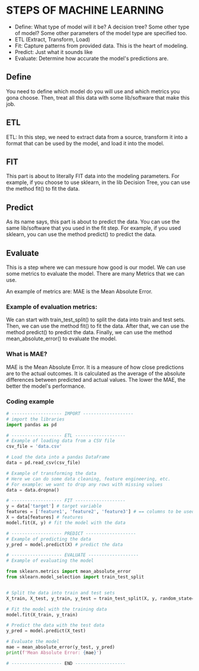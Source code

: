 
# STEPS OF MACHINE LEARNING
- Define: What type of model will it be? A decision tree? Some other type of model? Some other parameters of the model type are specified too.
- ETL (Extract, Transform, Load)
- Fit: Capture patterns from provided data. This is the heart of modeling.
- Predict: Just what it sounds like
- Evaluate: Determine how accurate the model's predictions are.

## Define
You need to define which model do you will use and which metrics you gona choose. Then, treat all this data with some lib/software that make this job.

## ETL
ETL: In this step, we need to extract data from a source, transform it into a format that can be used by the model, and load it into the model.

## FIT
This part is about to literally FIT data into the modeling parameters. For example, if you choose to use sklearn, in the lib Decision Tree, you can use the method fit() to fit the data.

## Predict
As its name says, this part is about to predict the data. You can use the same lib/software that you used in the fit step. For example, if you used sklearn, you can use the method predict() to predict the data.

## Evaluate
This is a step where we can messure how good is our model. We can use some metrics to evaluate the model. There are many Metrics that we can use.

An example of metrics are: MAE is the Mean Absolute Error.

### Example of evaluation metrics:
We can start with train_test_split() to split the data into train and test sets. Then, we can use the method fit() to fit the data. After that, we can use the method predict() to predict the data. Finally, we can use the method mean_absolute_error() to evaluate the model.

### What is MAE?
MAE is the Mean Absolute Error. It is a measure of how close predictions are to the actual outcomes. It is calculated as the average of the absolute differences between predicted and actual values. The lower the MAE, the better the model's performance.

### Coding example

```python
# ------------------- IMPORT -------------------
# import the libraries
import pandas as pd 

# ------------------- ETL ------------------- 
# Example of loading data from a CSV file
csv_file = 'data.csv'

# Load the data into a pandas DataFrame
data = pd.read_csv(csv_file)

# Example of transforming the data
# Here we can do some data cleaning, feature engineering, etc.
# For example: we want to drop any rows with missing values
data = data.dropna()

# ------------------- FIT -------------------
y = data['target'] # target variable
features = ['feature1', 'feature2', 'feature3'] # == columns to be used as features
X = data[features] # features
model.fit(X, y) # fit the model with the data

# ------------------- PREDICT -------------------
# Example of predicting the data
y_pred = model.predict(X) # predict the data

# ------------------- EVALUATE -------------------
# Example of evaluating the model

from sklearn.metrics import mean_absolute_error
from sklearn.model_selection import train_test_split


# Split the data into train and test sets
X_train, X_test, y_train, y_test = train_test_split(X, y, random_state=42)

# Fit the model with the training data
model.fit(X_train, y_train)

# Predict the data with the test data
y_pred = model.predict(X_test)

# Evaluate the model
mae = mean_absolute_error(y_test, y_pred)
print(f'Mean Absolute Error: {mae}')

# ------------------- END -------------------

```
